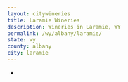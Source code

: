 ```yaml
---
layout: citywineries
title: Laramie Wineries
description: Wineries in Laramie, WY
permalink: /wy/albany/laramie/
state: wy
county: albany
city: laramie
---
```

-
